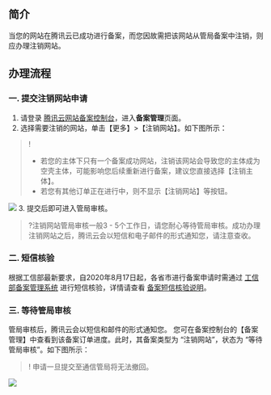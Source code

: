 ## 简介

当您的网站在腾讯云已成功进行备案，而您因故需把该网站从管局备案中注销，则应办理注销网站。

## 办理流程

### 一. 提交注销网站申请

1. 请登录 [腾讯云网站备案控制台](https://console.cloud.tencent.com/beian)，进入**备案管理**页面。
2. 选择需要注销的网站，单击【更多】>【注销网站】。如下图所示：
>! 
>- 若您的主体下只有一个备案成功网站，注销该网站会导致您的主体成为空壳主体，可能影响您后续重新进行备案，建议您直接选择【注销主体】。
>- 若您有其他订单正在进行中，则不显示【注销网站】等按钮。
>
![](https://main.qcloudimg.com/raw/64bbee881bec50d034044f25fed123f9.png)
3. 提交后即可进入管局审核。
>?注销网站管局审核一般3 - 5个工作日，请您耐心等待管局审核。成功办理注销网站之后，腾讯云会以短信和电子邮件的形式通知您，请注意查收。

### 二. 短信核验
根据工信部最新要求，自2020年8月17日起，各省市进行备案申请时需通过 [工信部备案管理系统](https://beian.miit.gov.cn/) 进行短信核验，详情请查看 [备案短信核验说明](https://cloud.tencent.com/document/product/243/13435)。

### 三. 等待管局审核
管局审核后，腾讯云会以短信和邮件的形式通知您。
您可在备案控制台的【备案管理】中查看到该备案订单进度。此时，其备案类型为 “注销网站”，状态为 “等待管局审核”。如下图所示：
>! 申请一旦提交至通信管局将无法撤回。
>
![](https://main.qcloudimg.com/raw/8a7fdff9528b5d5449dae5e85efe76e6.png)



